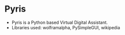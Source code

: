 # Pyris
* Pyris is a Python based Virtual Digital Assistant.
* Libraries used: wolframalpha, PySimpleGUI, wikipedia

